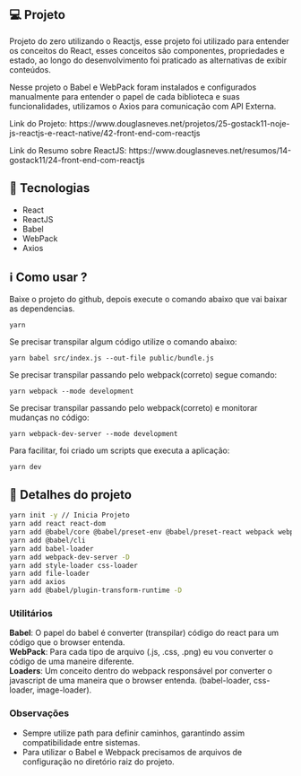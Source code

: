 ## :computer: Projeto
<p>Projeto do zero utilizando o Reactjs, esse projeto foi utilizado para entender os conceitos do React, esses conceitos são componentes, propriedades e estado, ao longo do desenvolvimento foi praticado as alternativas de exibir conteúdos.</p>
<p>Nesse projeto o Babel e WebPack foram instalados e configurados manualmente para entender o papel de cada biblioteca e suas funcionalidades, utilizamos o Axios para comunicação com API Externa.</p>
<p>Link do Projeto: https://www.douglasneves.net/projetos/25-gostack11-noje-js-reactjs-e-react-native/42-front-end-com-reactjs</p>
<p>Link do Resumo sobre ReactJS: https://www.douglasneves.net/resumos/14-gostack11/24-front-end-com-reactjs</p>

## :rocket: Tecnologias
- React
- ReactJS
- Babel 
- WebPack
- Axios

## :information_source: Como usar ?
<p>Baixe o projeto do github, depois execute o comando abaixo que vai baixar as dependencias.</p>

```
yarn
```

<p>Se precisar transpilar algum código utilize o comando abaixo:</p>

```
yarn babel src/index.js --out-file public/bundle.js 
```

<p>Se precisar transpilar passando pelo webpack(correto) segue comando:</p>

```
yarn webpack --mode development 
```

<p>Se precisar transpilar passando pelo webpack(correto) e monitorar mudanças no código:</p>

```
yarn webpack-dev-server --mode development 
```

<p>Para facilitar, foi criado um scripts que executa a aplicação:</p>

```
yarn dev 
```


## :book: Detalhes do projeto
```bash
yarn init -y // Inicia Projeto
yarn add react react-dom
yarn add @babel/core @babel/preset-env @babel/preset-react webpack webpack-cli
yarn add @babel/cli
yarn add babel-loader
yarn add webpack-dev-server -D
yarn add style-loader css-loader
yarn add file-loader
yarn add axios
yarn add @babel/plugin-transform-runtime -D
```

### Utilitários
**Babel**: O papel do babel é converter (transpilar) código do react para um código que o browser entenda.<br />
**WebPack**: Para cada tipo de arquivo (.js, .css, .png) eu vou converter o código de uma maneire diferente.<br />
**Loaders**: Um conceito dentro do webpack responsável por converter o javascript de uma maneira que o browser entenda. (babel-loader, css-loader, image-loader).<br />


### Observações
- Sempre utilize path para definir caminhos, garantindo assim compatibilidade entre sistemas.
- Para utilizar o Babel e Webpack precisamos de arquivos de configuração no diretório raiz do projeto.

